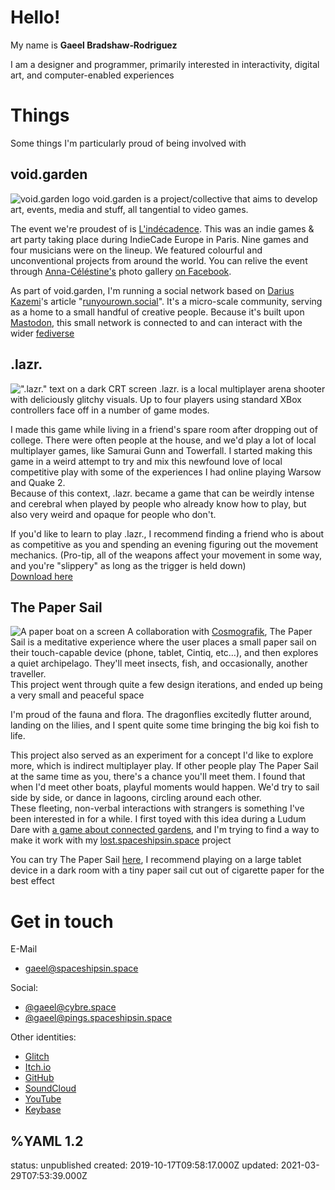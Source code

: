 # Hello!
My name is __Gaeel&nbsp;Bradshaw‑Rodriguez__    

I am a designer and programmer, primarily interested in interactivity, digital art, and computer-enabled experiences   


# Things
Some things I'm particularly proud of being involved with

## void.garden
![void.garden logo](voidgarden.700w.jpg)
void.garden is a project/collective that aims to develop art, events, media and stuff, all tangential to video games.

The event we're proudest of is [L'indécadence](https://voidgarden.itch.io/lindecadence). This was an indie games & art party taking place during IndieCade Europe in Paris. Nine games and four musicians were on the lineup. We featured colourful and unconventional projects from around the world. You can relive the event through [Anna-Céléstine's](https://twitter.com/lafilledct) photo gallery [on Facebook](https://www.facebook.com/pg/lafilledct/photos/?tab=album&album_id=1471957822887747).

As part of void.garden, I'm running a social network based on [Darius Kazemi](http://tinysubversions.com/)'s article "[runyourown.social](https://runyourown.social)". It's a micro-scale community, serving as a home to a small handful of creative people. Because it's built upon [Mastodon](https://joinmastodon.org/), this small network is connected to and can interact with the wider [fediverse](https://en.wikipedia.org/wiki/Fediverse)   


## .lazr.
![".lazr." text on a dark CRT screen](lazr.700w.jpg)
.lazr. is a local multiplayer arena shooter with deliciously glitchy visuals. Up to four players using standard XBox controllers face off in a number of game modes.

I made this game while living in a friend's spare room after dropping out of college. There were often people at the house, and we'd play a lot of local multiplayer games, like Samurai Gunn and Towerfall. I started making this game in a weird attempt to try and mix this newfound love of local competitive play with some of the experiences I had online playing Warsow and Quake 2.   
Because of this context, .lazr. became a game that can be weirdly intense and cerebral when played by people who already know how to play, but also very weird and opaque for people who don't.

If you'd like to learn to play .lazr., I recommend finding a friend who is about as competitive as you and spending an evening figuring out the movement mechanics. (Pro-tip, all of the weapons affect your movement in some way, and you're "slippery" as long as the trigger is held down)   
[Download here](https://gaeel.itch.io/lazr)


## The Paper Sail
![A paper boat on a screen](papersail.700w.jpg)
A collaboration with [Cosmografik](http://cosmografik.fr/), The Paper Sail is a meditative experience where the user places a small paper sail on their touch-capable device (phone, tablet, Cintiq, etc…), and then explores a quiet archipelago. They'll meet insects, fish, and occasionally, another traveller.   
This project went through quite a few design iterations, and ended up being a very small and peaceful space

I'm proud of the fauna and flora. The dragonflies excitedly flutter around, landing on the lilies, and I spent quite some time bringing the big koi fish to life.

This project also served as an experiment for a concept I'd like to explore more, which is indirect multiplayer play. If other people play The Paper Sail at the same time as you, there's a chance you'll meet them. I found that when I'd meet other boats, playful moments would happen. We'd try to sail side by side, or dance in lagoons, circling around each other.   
These fleeting, non-verbal interactions with strangers is something I've been interested in for a while. I first toyed with this idea during a Ludum Dare with [a game about connected gardens](https://twitter.com/_Gaeel_/status/1105939396442972160), and I'm trying to find a way to make it work with my [lost.spaceshipsin.space](https://lost.spaceshipsin.space) project

You can try The Paper Sail [here](https://papersail.lab.arte.tv/), I recommend playing on a large tablet device in a dark room with a tiny paper sail cut out of cigarette paper for the best effect

# Get in touch <a name="contact" aria-hidden="true"></a>
E-Mail
  * [gaeel@spaceshipsin.space](mailto:gaeel@spaceshipsin.space)

Social:
  * <a rel="me" href="https://cybre.space/@gaeel">@gaeel@cybre.space</a>
  * <a rel="me" href="https://pings.spaceshipsin.space">@gaeel@pings.spaceshipsin.space</a>

Other identities:
  * [Glitch](https://glitch.com/@gaeel)
  * [Itch.io](https://gaeel.itch.io/)
  * [GitHub](https://github.com/Bradshaw)
  * [SoundCloud](https://soundcloud.com/freelancer-epic)
  * [YouTube](https://www.youtube.com/channel/UCHY1DlIho8kNykWSpDHL7qQ)
  * [Keybase](https://keybase.io/gaeel)

%YAML 1.2
---
status: unpublished
created: 2019-10-17T09:58:17.000Z
updated: 2021-03-29T07:53:39.000Z
